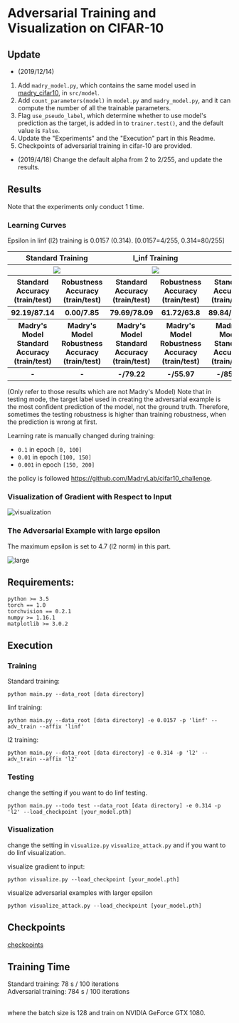 # Adversarial Training and Visualization on CIFAR-10


## Update

* (2019/12/14) 
1. Add `madry_model.py`, which contains the same model used in [madry_cifar10](https://github.com/MadryLab/cifar10_challenge), in `src/model`. 
2. Add `count_parameters(model)` in `model.py` and `madry_model.py`, and it can compute the number of all the trainable parameters.
3. Flag `use_pseudo_label`, which determine whether to use model's prediction as the target, is added in to `trainer.test()`, and the default value is `False`.
4. Update the "Experiments" and the "Execution" part in this Readme. 
5. Checkpoints of adversarial training in cifar-10 are provided.
* (2019/4/18) Change the default alpha from 2 to 2/255, and update the results.

## Results

Note that the experiments only conduct 1 time.

### Learning Curves

Epsilon in linf (l2) training is 0.0157 (0.314). [0.0157=4/255, 0.314=80/255]

<table border=0 width="50px" >
    <tbody> 
    <tr>    
        <th colspan="2" align="center"> <strong>Standard Training</strong> </th>
        <th colspan="2" align="center"> <strong>l_inf Training</strong> </th>
        <th colspan="2" align="center"> <strong>l_2 Training</strong></th>
    </tr>
    <tr>
        <th colspan="2" align="center"> <img src="https://github.com/louis2889184/adversarial_training/blob/master/cifar-10/img/cifar_learning_curve_std.jpg"> </th>
        <th colspan="2" align="center"> <img src="https://github.com/louis2889184/adversarial_training/blob/master/cifar-10/img/cifar_learning_curve_linf.jpg"> </th>
        <th colspan="2" align="center"> <img src="https://github.com/louis2889184/adversarial_training/blob/master/cifar-10/img/cifar_learning_curve_l2.jpg"> </th>
    </tr>
    <tr>
        <th colspan="1" align="center"> <strong>Standard Accuracy</strong> <br/> (train/test) </th>
        <th colspan="1" align="center"> <strong>Robustness Accuracy</strong> <br/> (train/test) </th>
        <th colspan="1" align="center"> <strong>Standard Accuracy</strong> <br/> (train/test) </th>
        <th colspan="1" align="center"> <strong>Robustness Accuracy</strong> <br/> (train/test) </th>
        <th colspan="1" align="center"> <strong>Standard Accuracy</strong> <br/> (train/test) </th>
        <th colspan="1" align="center"> <strong>Robustness Accuracy</strong> <br/> (train/test) </th>
    </tr>
    <tr>
        <th colspan="1" align="center"> 92.19/87.14 </th>
        <th colspan="1" align="center"> 0.00/7.85 </th>
        <th colspan="1" align="center"> 79.69/78.09 </th>
        <th colspan="1" align="center"> 61.72/63.8 </th>
        <th colspan="1" align="center"> 89.84/85.39 </th>
        <th colspan="1" align="center"> 76.56/77.76 </th>
    </tr>
    <tr>
        <th colspan="1" align="center"> <strong>Madry's Model <br/>Standard Accuracy</strong> <br/> (train/test) </th>
        <th colspan="1" align="center"> <strong>Madry's Model <br/>Robustness Accuracy</strong> <br/> (train/test) </th>
        <th colspan="1" align="center"> <strong>Madry's Model <br/>Standard Accuracy</strong> <br/> (train/test) </th>
        <th colspan="1" align="center"> <strong>Madry's Model <br/>Robustness Accuracy</strong> <br/> (train/test) </th>
        <th colspan="1" align="center"> <strong>Madry's Model <br/>Standard Accuracy</strong> <br/> (train/test) </th>
        <th colspan="1" align="center"> <strong>Madry's Model <br/>Robustness Accuracy</strong> <br/> (train/test) </th>
    </tr>
    <tr>
        <th colspan="1" align="center"> - </th>
        <th colspan="1" align="center"> - </th>
        <th colspan="1" align="center"> -/79.22 </th>
        <th colspan="1" align="center"> -/55.97 </th>
        <th colspan="1" align="center"> -/85.81 </th>
        <th colspan="1" align="center"> -/71.87 </th>
    </tr>
    </tbody>
</table>

(Only refer to those results which are not Madry's Model) Note that in testing mode, the target label used in creating the adversarial example is the most confident prediction of the model, not the ground truth. Therefore, sometimes the testing robustness is higher than training robustness, when the prediction is wrong at first. <br/>

Learning rate is manually changed during training: <br/>

* `0.1` in epoch `[0, 100]`
* `0.01` in epoch `[100, 150]`
* `0.001` in epoch `[150, 200]`

the policy is followed https://github.com/MadryLab/cifar10_challenge.

### Visualization of Gradient with Respect to Input

![visualization](https://github.com/louis2889184/adversarial_training/blob/master/cifar-10/img/cifar_grad_default.jpg)

### The Adversarial Example with large epsilon

The maximum epsilon is set to 4.7 (l2 norm) in this part.

![large](https://github.com/louis2889184/adversarial_training/blob/master/cifar-10/img/cifar_large_l2_default.jpg)


## Requirements:
```
python >= 3.5
torch == 1.0
torchvision == 0.2.1
numpy >= 1.16.1
matplotlib >= 3.0.2
```

## Execution

### Training

Standard training: <br/>

```
python main.py --data_root [data directory]
```

linf training: <br/>

```
python main.py --data_root [data directory] -e 0.0157 -p 'linf' --adv_train --affix 'linf'
```

l2 training: <br/>

```
python main.py --data_root [data directory] -e 0.314 -p 'l2' --adv_train --affix 'l2'
```

### Testing

change the setting if you want to do linf testing.
```
python main.py --todo test --data_root [data directory] -e 0.314 -p 'l2' --load_checkpoint [your_model.pth]
```

### Visualization

change the setting in `visualize.py` `visualize_attack.py` and if you want to do linf visualization.

visualize gradient to input: <br/>

```
python visualize.py --load_checkpoint [your_model.pth]
```

visualize adversarial examples with larger epsilon <br/>

```
python visualize_attack.py --load_checkpoint [your_model.pth]
```

## Checkpoints
[checkpoints](https://drive.google.com/open?id=1IFwkdEDoJqMEYzysgnkl64Dax4MeyglU)

## Training Time

Standard training: 78 s / 100 iterations <br/>
Adversarial training: 784 s / 100 iterations <br/> <br/>

where the batch size is 128 and train on NVIDIA GeForce GTX 1080.
